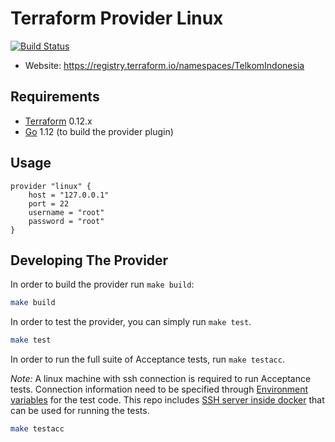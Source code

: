 Terraform Provider Linux
========================

[![Build Status](https://cloud.drone.io/api/badges/TelkomIndonesia/terraform-provider-linux/status.svg?branch=master)](https://cloud.drone.io/TelkomIndonesia/terraform-provider-linux)

- Website: <https://registry.terraform.io/namespaces/TelkomIndonesia>

Requirements
------------

- [Terraform](https://www.terraform.io/downloads.html) 0.12.x
- [Go](https://golang.org/doc/install) 1.12 (to build the provider plugin)

Usage
-----

```hcl
provider "linux" {
    host = "127.0.0.1"
    port = 22
    username = "root"
    password = "root"
}
```

Developing The Provider
-----------------------

In order to build the provider run `make build`:

```sh
make build
```

In order to test the provider, you can simply run `make test`.

```sh
make test
```

In order to run the full suite of Acceptance tests, run `make testacc`.

*Note:* A linux machine with ssh connection is required to run Acceptance tests. Connection information need to be specified through [Environment variables](linux/linux_test.go#L34-L48)  for the test code. This repo includes [SSH server inside docker](build/docker/docker-compose.yml) that can be used for running the tests.

```sh
make testacc
```

